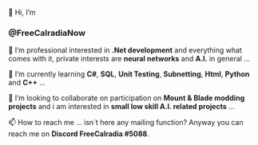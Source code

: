 👋 Hi, I’m 
### **@FreeCalradiaNow**

👀 I’m professional interested in **.Net development** and everything what comes with it, private interests are **neural networks** and **A.I.** in general ...

🌱 I’m currently learning **C#**, **SQL**, **Unit Testing**, **Subnetting**, **Html**, **Python** and **C++** ...

💞️ I’m looking to collaborate on participation on **Mount & Blade modding projects** and i am interested in **small low skill A.I. related projects** ...

📫 How to reach me ... isn´t here any mailing function? Anyway you can reach me on **Discord FreeCalradia #5088**.

<!---
FreeCalradiaNow/FreeCalradiaNow is a ✨ special ✨ repository because its `README.md` (this file) appears on your GitHub profile.
You can click the Preview link to take a look at your changes.
--->
